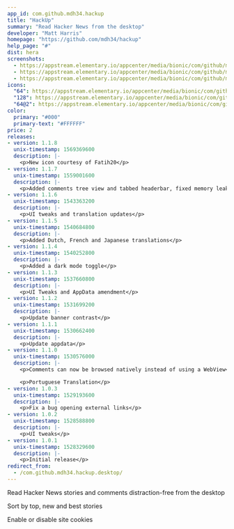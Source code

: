```yaml
---
app_id: com.github.mdh34.hackup
title: "HackUp"
summary: "Read Hacker News from the desktop"
developer: "Matt Harris"
homepage: "https://github.com/mdh34/hackup"
help_page: "#"
dist: hera
screenshots:
  - https://appstream.elementary.io/appcenter/media/bionic/com/github/mdh34.hackup/68B4FBD930A4EA39939D5BFCA5B02530/screenshots/image-1_orig.png
  - https://appstream.elementary.io/appcenter/media/bionic/com/github/mdh34.hackup/68B4FBD930A4EA39939D5BFCA5B02530/screenshots/image-2_orig.png
  - https://appstream.elementary.io/appcenter/media/bionic/com/github/mdh34.hackup/68B4FBD930A4EA39939D5BFCA5B02530/screenshots/image-3_orig.png
icons:
  "64": https://appstream.elementary.io/appcenter/media/bionic/com/github/mdh34.hackup/68B4FBD930A4EA39939D5BFCA5B02530/icons/64x64/com.github.mdh34.hackup_com.github.mdh34.hackup.png
  "128": https://appstream.elementary.io/appcenter/media/bionic/com/github/mdh34.hackup/68B4FBD930A4EA39939D5BFCA5B02530/icons/128x128/com.github.mdh34.hackup_com.github.mdh34.hackup.png
  "64@2": https://appstream.elementary.io/appcenter/media/bionic/com/github/mdh34.hackup/68B4FBD930A4EA39939D5BFCA5B02530/icons/64x64@2/com.github.mdh34.hackup_com.github.mdh34.hackup.png
color:
  primary: "#000"
  primary-text: "#FFFFFF"
price: 2
releases:
- version: 1.1.8
  unix-timestamp: 1569369600
  description: |-
    <p>New icon courtesy of Fatih20</p>
- version: 1.1.7
  unix-timestamp: 1559001600
  description: |-
    <p>Added comments tree view and tabbed headerbar, fixed memory leaks</p>
- version: 1.1.6
  unix-timestamp: 1543363200
  description: |-
    <p>UI tweaks and translation updates</p>
- version: 1.1.5
  unix-timestamp: 1540684800
  description: |-
    <p>Added Dutch, French and Japanese translations</p>
- version: 1.1.4
  unix-timestamp: 1540252800
  description: |-
    <p>Added a dark mode toggle</p>
- version: 1.1.3
  unix-timestamp: 1537660800
  description: |-
    <p>UI Tweaks and AppData amendment</p>
- version: 1.1.2
  unix-timestamp: 1531699200
  description: |-
    <p>Update banner contrast</p>
- version: 1.1.1
  unix-timestamp: 1530662400
  description: |-
    <p>Update appdata</p>
- version: 1.1.0
  unix-timestamp: 1530576000
  description: |-
    <p>Comments can now be browsed natively instead of using a WebView</p>

    <p>Portuguese Translation</p>
- version: 1.0.3
  unix-timestamp: 1529193600
  description: |-
    <p>Fix a bug opening external links</p>
- version: 1.0.2
  unix-timestamp: 1528588800
  description: |-
    <p>UI tweaks</p>
- version: 1.0.1
  unix-timestamp: 1528329600
  description: |-
    <p>Initial release</p>
redirect_from:
  - /com.github.mdh34.hackup.desktop/
---
```


<p>Read Hacker News stories and comments distraction-free from the desktop</p>
<p>Sort by top, new and best stories</p>
<p>Enable or disable site cookies</p>